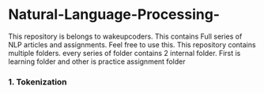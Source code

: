 # Natural-Language-Processing-
This repository is belongs to wakeupcoders. This contains Full series of NLP articles and assignments. Feel free to use this.
This repository contains multiple folders. every series of folder contains 2 internal folder. First is learning folder and other is practice assignment folder<br>

<h3>1. Tokenization</h3>

